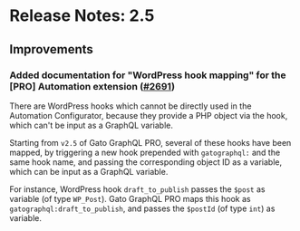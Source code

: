 # Release Notes: 2.5

## Improvements

### Added documentation for "WordPress hook mapping" for the [PRO] Automation extension ([#2691](https://github.com/GatoGraphQL/GatoGraphQL/pull/2691))

There are WordPress hooks which cannot be directly used in the Automation Configurator, because they provide a PHP object via the hook, which can't be input as a GraphQL variable.

Starting from `v2.5` of Gato GraphQL PRO, several of these hooks have been mapped, by triggering a new hook prepended with `gatographql:` and the same hook name, and passing the corresponding object ID as a variable, which can be input as a GraphQL variable.

For instance, WordPress hook `draft_to_publish` passes the `$post` as variable (of type `WP_Post`). Gato GraphQL PRO maps this hook as `gatographql:draft_to_publish`, and passes the `$postId` (of type `int`) as variable.
